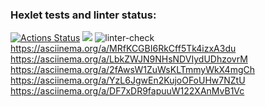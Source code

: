 ### Hexlet tests and linter status:
[![Actions Status](https://github.com/viskuzi/frontend-project-lvl1/workflows/hexlet-check/badge.svg)](https://github.com/viskuzi/frontend-project-lvl1/actions)
<a href="https://codeclimate.com/github/codeclimate/codeclimate/maintainability"><img src="https://api.codeclimate.com/v1/badges/a99a88d28ad37a79dbf6/maintainability" /></a>
![linter-check](https://github.com/viskuzi/frontend-project-lvl1/actions/workflows/linter-check.yml/badge.svg) 
https://asciinema.org/a/MRfKCGBI6RkCff5Tk4izxA3du
https://asciinema.org/a/LbkZWJN9NHsNDVIydUDhzovrM
https://asciinema.org/a/2fAwsW1ZuWsKLTmmyWkX4mgCh
https://asciinema.org/a/YzL6JgwEn2KujoOFoUHw7NZtU
https://asciinema.org/a/DF7xDR9fapuuW122XAnMvB1Vc